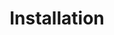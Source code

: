 ---
layout: default
title: Installation
nav_order: 1
has_children: true
permalink: /docs/installation
---